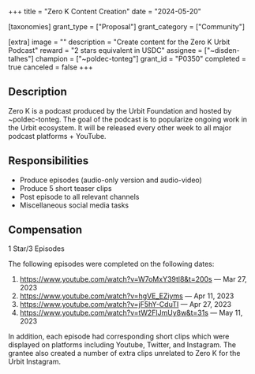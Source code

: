 +++
title = "Zero K Content Creation"
date = "2024-05-20"

[taxonomies]
grant_type = ["Proposal"]
grant_category = ["Community"]

[extra]
image = ""
description = "Create content for the Zero K Urbit Podcast"
reward = "2 stars equivalent in USDC"
assignee = ["~disden-talhes"]
champion = ["~poldec-tonteg"]
grant_id = "P0350"
completed = true
canceled = false
+++

## Description

Zero K is a podcast produced by the Urbit Foundation and hosted by ~poldec-tonteg. The goal of the podcast is to popularize ongoing work in the Urbit ecosystem. It will be released every other week to all major podcast platforms + YouTube.

## Responsibilities
- Produce episodes (audio-only version and audio-video)
- Produce 5 short teaser clips
- Post episode to all relevant channels
- Miscellaneous social media tasks

## Compensation
1 Star/3 Episodes

The following episodes were completed on the following dates:

1. https://www.youtube.com/watch?v=W7oMxY39tl8&t=200s  — Mar 27, 2023
2. https://www.youtube.com/watch?v=hgVE_EZiyms  — Apr 11, 2023
3. https://www.youtube.com/watch?v=jF5hY-CduTI — Apr 27, 2023
4. https://www.youtube.com/watch?v=tW2FlJmUy8w&t=31s — May 11, 2023

In addition, each episode had corresponding short clips which were displayed on platforms including Youtube, Twitter, and Instagram. The grantee also created a number of extra clips unrelated to Zero K for the Urbit Instagram.